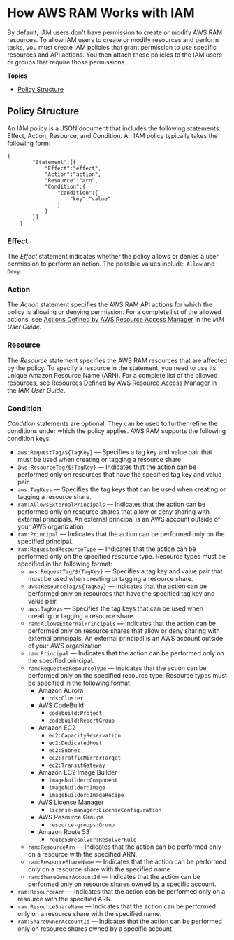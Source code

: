 # How AWS RAM Works with IAM<a name="iam-policies"></a>

By default, IAM users don't have permission to create or modify AWS RAM resources\. To allow IAM users to create or modify resources and perform tasks, you must create IAM policies that grant permission to use specific resources and API actions\. You then attach those policies to the IAM users or groups that require those permissions\.

**Topics**
+ [Policy Structure](#structure)

## Policy Structure<a name="structure"></a>

An IAM policy is a JSON document that includes the following statements: Effect, Action, Resource, and Condition\. An IAM policy typically takes the following form:

```
{
	    "Statement":[{
	        "Effect":"effect",
	        "Action":"action",
	        "Resource":"arn",
	        "Condition":{
	            "condition":{
	                "key":"value"
	            }
	        }
	    }]
	}
```

### Effect<a name="iam-policies-effect"></a>

The *Effect* statement indicates whether the policy allows or denies a user permission to perform an action\. The possible values include: `Allow` and `Deny`\.

### Action<a name="iam-policies-action"></a>

The *Action* statement specifies the AWS RAM API actions for which the policy is allowing or denying permission\. For a complete list of the allowed actions, see [ Actions Defined by AWS Resource Access Manager](https://docs.aws.amazon.com/IAM/latest/UserGuide/list_awsresourceaccessmanager.html#awsresourceaccessmanager-actions-as-permissions) in the *IAM User Guide*\.

### Resource<a name="iam-policies-resource"></a>

The *Resource* statement specifies the AWS RAM resources that are affected by the policy\. To specify a resource in the statement, you need to use its unique Amazon Resource Name \(ARN\)\. For a complete list of the allowed resources, see [ Resources Defined by AWS Resource Access Manager](https://docs.aws.amazon.com/IAM/latest/UserGuide/list_awsresourceaccessmanager.html#awsresourceaccessmanager-resources-for-iam-policies) in the *IAM User Guide*\.

### Condition<a name="iam-policies-condition"></a>

*Condition* statements are optional\. They can be used to further refine the conditions under which the policy applies\. AWS RAM supports the following condition keys:
+ `aws:RequestTag/${TagKey}` — Specifies a tag key and value pair that must be used when creating or tagging a resource share\. 
+ a`ws:ResourceTag/${TagKey}` — Indicates that the action can be performed only on resources that have the specified tag key and value pair\.
+ `aws:TagKeys` — Specifies the tag keys that can be used when creating or tagging a resource share\.
+ `ram:AllowsExternalPrincipals` — Indicates that the action can be performed only on resource shares that allow or deny sharing with external principals\. An external principal is an AWS account outside of your AWS organization
+ `ram:Principal` — Indicates that the action can be performed only on the specified principal\.
+ `ram:RequestedResourceType` — Indicates that the action can be performed only on the specified resource type\. Resource types must be specified in the following format: 
  + `aws:RequestTag/${TagKey}` — Specifies a tag key and value pair that must be used when creating or tagging a resource share\. 
  + a`ws:ResourceTag/${TagKey}` — Indicates that the action can be performed only on resources that have the specified tag key and value pair\.
  + `aws:TagKeys` — Specifies the tag keys that can be used when creating or tagging a resource share\.
  + `ram:AllowsExternalPrincipals` — Indicates that the action can be performed only on resource shares that allow or deny sharing with external principals\. An external principal is an AWS account outside of your AWS organization
  + `ram:Principal` — Indicates that the action can be performed only on the specified principal\.
  + `ram:RequestedResourceType` — Indicates that the action can be performed only on the specified resource type\. Resource types must be specified in the following format: 
    + Amazon Aurora
      + `rds:Cluster`
    + AWS CodeBuild
      + `codebuild:Project`
      + `codebuild:ReportGroup`
    + Amazon EC2
      + `ec2:CapacityReservation`
      + `ec2:DedicatedHost`
      + `ec2:Subnet`
      + `ec2:TrafficMirrorTarget`
      + `ec2:TransitGateway`
    + Amazon EC2 Image Builder
      + `imagebuilder:Component`
      + `imagebuilder:Image`
      + `imagebuilder:ImageRecipe`
    + AWS License Manager
      + `license-manager:LicenseConfiguration`
    + AWS Resource Groups
      + `resource-groups:Group`
    + Amazon Route 53
      + `route53resolver:ResolverRule`
  + `ram:ResourceArn` — Indicates that the action can be performed only on a resource with the specified ARN\.
  + `ram:ResourceShareName` — Indicates that the action can be performed only on a resource share with the specified name\.
  + `ram:ShareOwnerAccountId` — Indicates that the action can be performed only on resource shares owned by a specific account\.
+ `ram:ResourceArn` — Indicates that the action can be performed only on a resource with the specified ARN\.
+ `ram:ResourceShareName` — Indicates that the action can be performed only on a resource share with the specified name\.
+ `ram:ShareOwnerAccountId` — Indicates that the action can be performed only on resource shares owned by a specific account\.